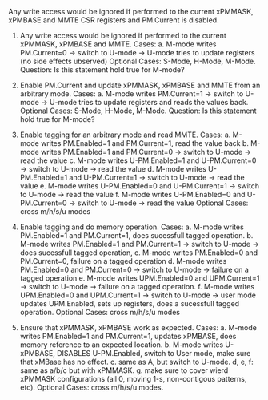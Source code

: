 Any write access would be ignored if performed to the current xPMMASK, xPMBASE and MMTE CSR registers and PM.Current is disabled.

1. Any write access would be ignored if performed to the current xPMMASK, xPMBASE and MMTE.
Cases: 
    a. M-mode writes PM.Current=0 -> switch to U-mode -> U-mode tries to update registers (no side effects ubserved)
Optional Cases: S-Mode, H-Mode, M-Mode.
Question: Is this statement hold true for M-mode?

2. Enable PM.Current and update  xPMMASK, xPMBASE and MMTE from an arbitrary mode.
Cases: 
    a. M-mode writes PM.Current=1 -> switch to U-mode -> U-mode tries to update registers and reads the values back.
Optional Cases: S-Mode, H-Mode, M-Mode.
Question: Is this statement hold true for M-mode?

3. Enable tagging for an arbitrary mode and read MMTE.
Cases: 
    a. M-mode writes PM.Enabled=1 and PM.Current=1, read the value back
    b. M-mode writes PM.Enabled=1 and PM.Current=0 -> switch to U-mode -> read the value
    c. M-mode writes U-PM.Enabled=1 and U-PM.Current=0 -> switch to U-mode -> read the value
    d. M-mode writes U-PM.Enabled=1 and U-PM.Current=1 -> switch to U-mode -> read the value
    e. M-mode writes U-PM.Enabled=0 and U-PM.Current=1 -> switch to U-mode -> read the value
    f. M-mode writes U-PM.Enabled=0 and U-PM.Current=0 -> switch to U-mode -> read the value
Optional Cases: cross m/h/s/u modes

4. Enable tagging and do memory operation.
Cases: 
    a. M-mode writes PM.Enabled=1 and PM.Current=1, does sucessfull tagged operation.
    b. M-mode writes PM.Enabled=1 and PM.Current=1 -> switch to U-mode -> does sucessfull tagged operation,
    c. M-mode writes PM.Enabled=0 and PM.Current=0, failure on a tagged operation
    d. M-mode writes PM.Enabled=0 and PM.Current=0 -> switch to U-mode -> failure on a tagged operation
    e. M-mode writes UPM.Enabled=0 and UPM.Current=1 -> switch to U-mode -> failure on a tagged operation.
    f. M-mode writes UPM.Enabled=0 and UPM.Current=1 -> switch to U-mode -> user mode updates UPM.Enabled, sets up registers, does a sucessfull tagged operation.
Optional Cases: cross m/h/s/u modes

5. Ensure that xPMMASK, xPMBASE work as expected.
Cases: 
    a. M-mode writes PM.Enabled=1 and PM.Current=1, updates xPMBASE, does memory reference to an expected location.
    b. M-mode writes U-xPMBASE, DISABLES U-PM.Enabled, switch to User mode, make sure that xMBase has no effect.
    c. same as A, but switch to U-mode.
    d, e, f: same as a/b/c but with xPMMASK.
    g. make sure to cover wierd xPMMASK configurations (all 0, moving 1-s, non-contigous patterns, etc).
Optional Cases: cross m/h/s/u modes.
